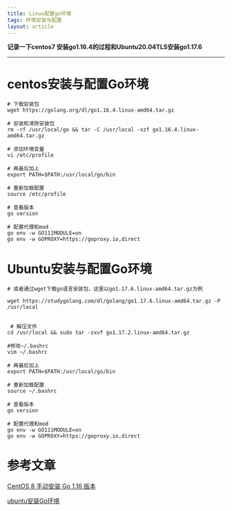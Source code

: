 ```yaml
---
title: Linux配置go环境
tags: 环境安装与配置
layout: article
---
```



**记录一下centos7 安装go1.16.4的过程和Ubuntu20.04TLS安装go1.17.6**

<!--more-->

---





# centos安装与配置Go环境

```shell
# 下载安装包
wget https://golang.org/dl/go1.16.4.linux-amd64.tar.gz

# 安装和清除安装包
rm -rf /usr/local/go && tar -C /usr/local -xzf go1.16.4.linux-amd64.tar.gz

# 添加环境变量
vi /etc/profile

# 再最后加上
export PATH=$PATH:/usr/local/go/bin

# 重新加载配置
source /etc/profile
```

```shell
# 查看版本
go version
```

```shell
# 配置代理和mod
go env -w GO111MODULE=on
go env -w GOPROXY=https://goproxy.io,direct
```



# Ubuntu安装与配置Go环境

```shell
# 或者通过wget下载go语言安装包，这里以go1.17.6.linux-amd64.tar.gz为例

wget https://studygolang.com/dl/golang/go1.17.6.linux-amd64.tar.gz -P /usr/local


 # 解压文件
cd /usr/local && sudo tar -zxvf go1.17.2.linux-amd64.tar.gz

#修改~/.bashrc
vim ~/.bashrc

# 再最后加上
export PATH=$PATH:/usr/local/go/bin

# 重新加载配置
source ~/.bashrc
```

```shell
# 查看版本
go version
```

```shell
# 配置代理和mod
go env -w GO111MODULE=on
go env -w GOPROXY=https://goproxy.io,direct
```

# 参考文章

[CentOS 8 手动安装 Go 1.16 版本](https://juejin.cn/post/6962872981320106020)

[ubuntu安装Go环境](https://www.cnblogs.com/lihouqi/p/14179665.html)

 